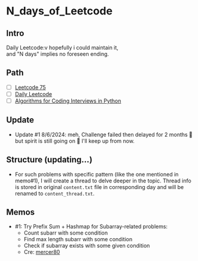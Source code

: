 # N_days_of_Leetcode

## Intro
Daily Leetcode:v hopefully i could maintain it, \
and "N days" implies no foreseen ending.

## Path
- [ ] [Leetcode 75](https://leetcode.com/studyplan/leetcode-75/)
- [ ] [Daily Leetcode](https://leetcode.com/problemset/)
- [ ] [Algorithms for Coding Interviews in Python](https://www.educative.io/courses/algorithms-coding-interviews-python)

## Update
- Update #1 8/6/2024: meh, Challenge failed then delayed for 2 months 🙂 but spirit is still going on 🙂 I'll keep up from now.

## Structure (updating...)
- For such problems with specific pattern (like the one mentioned in memo#1), I will create a thread to delve deeper in the topic. Thread info is stored in original `content.txt` file in corresponding day and will be renamed to `content_thread.txt`.

## Memos
- #1: Try Prefix Sum + Hashmap for Subarray-related problems:
    - Count subarr with some condition
    - Find max length subarr with some condition
    - Check if subarray exists with some given condition
    - Cre: [mercer80](https://leetcode.com/problems/continuous-subarray-sum/solutions/5276981/prefix-sum-hashmap-patterns-7-problems/)